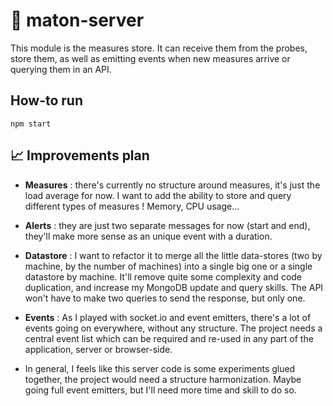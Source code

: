 # 📡 maton-server

This module is the measures store. It can receive them from the probes, store them, as well as emitting events when new measures arrive or querying them in an API.

## How-to run
`npm start`

## 📈 Improvements plan

- **Measures** : there's currently no structure around measures, it's just the load average for now. I want to add the ability to store and query different types of measures ! Memory, CPU usage...

- **Alerts** : they are just two separate messages for now (start and end), they'll make more sense as an unique event with a duration.

- **Datastore** : I want to refactor it to merge all the little data-stores (two by machine, by the number of machines) into a single big one or a single datastore by machine. It'll remove quite some complexity and code duplication, and increase my MongoDB update and query skills. The API won't have to make two queries to send the response, but only one.

- **Events** : As I played with socket.io and event emitters, there's a lot of events going on everywhere, without any structure. The project needs a central event list which can be required and re-used in any part of the application, server or browser-side.

- In general, I feels like this server code is some experiments glued together, the project would need a structure harmonization. Maybe going full event emitters, but I'll need more time and skill to do so.
